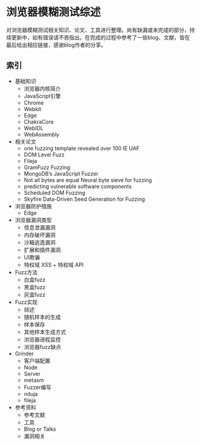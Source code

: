 # 浏览器模糊测试综述

对浏览器模糊测试相关知识、论文、工具进行整理。尚有缺漏或未完成的部分，持续更新中，如有错误请不吝指出。在完成的过程中参考了一些blog、文献，皆在最后给出相应链接，感谢blog作者的分享。

## 索引

- 基础知识
    - 浏览器内核简介
    - JavaScript引擎
    - Chrome
    - Webkit
    - Edge
    - ChakraCore
    - WebIDL
    - WebAssembly
- 相关论文
    - one fuzzing template revealed over 100 IE UAF
    - DOM Level Fuzz
    - Fileja
    - GramFuzz Fuzzing
    - MongoDB’s JavaScript Fuzzer
    - Not all bytes are equal Neural byte sieve for fuzzing
    - predicting vulnerable software components
    - Scheduled DOM Fuzzing
    - Skyfire Data-Driven Seed Generation for Fuzzing
- 浏览器防护措施
    - Edge
- 浏览器漏洞类型
    - 信息泄漏漏洞
    - 内存破坏漏洞
    - 沙箱逃逸漏洞
    - 扩展和插件漏洞
    - UI欺骗
    - 特权域 XSS + 特权域 API
- Fuzz方法
    - 白盒fuzz
    - 黑盒fuzz
    - 灰盒fuzz
- Fuzz实现
    - 综述
    - 随机样本的生成
    - 样本保存
    - 其他样本生成方式
    - 浏览器进程监控
    - 浏览器fuzz缺点
- Grinder
    - 客户端配置
    - Node
    - Server
    - metasm
    - Fuzzer编写
    - nduja
    - fileja
- 参考资料
    - 参考文献
    - 工具
    - Blog or Talks
    - 漏洞相关
